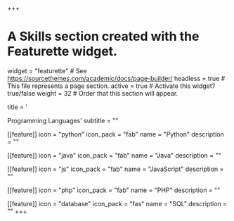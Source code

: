 +++
# A Skills section created with the Featurette widget.
widget = "featurette"  # See https://sourcethemes.com/academic/docs/page-builder/
headless = true  # This file represents a page section.
active = true  # Activate this widget? true/false
weight = 32  # Order that this section will appear.

title = '<div id="programming" class="featurette-icon"><i class="fas fa-code"></i></div>Programming Languages'
subtitle = ""

[[feature]]
  icon = "python"
  icon_pack = "fab"
  name = "Python"
  description = ""

[[feature]]
  icon = "java"
  icon_pack = "fab"
  name = "Java"
  description = ""

[[feature]]
  icon = "js"
  icon_pack = "fab"
  name = "JavaScript"
  description = ""

[[feature]]
  icon = "php"
  icon_pack = "fab"
  name = "PHP"
  description = ""

[[feature]]
  icon = "database"
  icon_pack = "fas"
  name = "SQL"
  description = ""
+++
